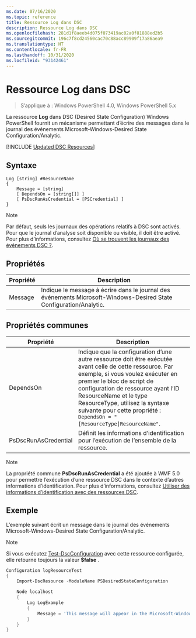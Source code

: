 ```yaml
---
ms.date: 07/16/2020
ms.topic: reference
title: Ressource Log dans DSC
description: Ressource Log dans DSC
ms.openlocfilehash: 281d1f8aeeb4d075f073419ac02a0f81888ed2b5
ms.sourcegitcommit: 196c7f8cd24560cac70c88acc89909f17a86aea9
ms.translationtype: HT
ms.contentlocale: fr-FR
ms.lasthandoff: 10/31/2020
ms.locfileid: "93142461"
---
```

# <a name="dsc-log-resource"></a>Ressource Log dans DSC

> S’applique à : Windows PowerShell 4.0, Windows PowerShell 5.x

La ressource **Log** dans DSC (Desired State Configuration) Windows PowerShell fournit un mécanisme permettant d’écrire des messages dans le journal des événements Microsoft-Windows-Desired State Configuration/Analytic.

[!INCLUDE [Updated DSC Resources](../../../../../includes/dsc-resources.md)]

## <a name="syntax"></a>Syntaxe

```Syntax
Log [string] #ResourceName
{
    Message = [string]
    [ DependsOn = [string[]] ]
    [ PsDscRunAsCredential = [PSCredential] ]
}
```

> [!NOTE]
> Par défaut, seuls les journaux des opérations relatifs à DSC sont activés. Pour que le journal d’analyse soit disponible ou visible, il doit être activé. Pour plus d’informations, consultez [Où se trouvent les journaux des événements DSC ?](../../../troubleshooting/troubleshooting.md#where-are-dsc-event-logs).

## <a name="properties"></a>Propriétés

| Propriété |                                                   Description                                                    |
| -------- | ---------------------------------------------------------------------------------------------------------------- |
| Message  | Indique le message à écrire dans le journal des événements Microsoft-Windows-Desired State Configuration/Analytic. |

## <a name="common-properties"></a>Propriétés communes

|       Propriété       |                                                                                                                                                          Description                                                                                                                                                           |
| -------------------- | ------------------------------------------------------------------------------------------------------------------------------------------------------------------------------------------------------------------------------------------------------------------------------------------------------------------------------ |
| DependsOn            | Indique que la configuration d’une autre ressource doit être exécutée avant celle de cette ressource. Par exemple, si vous voulez exécuter en premier le bloc de script de configuration de ressource ayant l’ID ResourceName et le type ResourceType, utilisez la syntaxe suivante pour cette propriété : `DependsOn = "[ResourceType]ResourceName"`. |
| PsDscRunAsCredential | Définit les informations d’identification pour l’exécution de l’ensemble de la ressource.                                                                                                                                                                                                                                                                        |

> [!NOTE]
> La propriété commune **PsDscRunAsCredential** a été ajoutée à WMF 5.0 pour permettre l’exécution d’une ressource DSC dans le contexte d’autres informations d’identification. Pour plus d’informations, consultez [Utiliser des informations d’identification avec des ressources DSC](../../../configurations/runasuser.md).

## <a name="example"></a>Exemple

L’exemple suivant écrit un message dans le journal des événements Microsoft-Windows-Desired State Configuration/Analytic.

> [!NOTE]
> Si vous exécutez [Test-DscConfiguration](/powershell/module/PSDesiredStateConfiguration/test-dscconfiguration) avec cette ressource configurée, elle retourne toujours la valeur **$false** .

```powershell
Configuration logResourceTest
{
    Import-DscResource -ModuleName PSDesiredStateConfiguration

    Node localhost
    {
        Log LogExample
        {
            Message = 'This message will appear in the Microsoft-Windows-Desired State Configuration/Analytic event log.'
        }
    }
}
```
